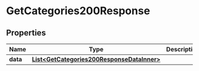 

# GetCategories200Response


## Properties

| Name | Type | Description | Notes |
|------------ | ------------- | ------------- | -------------|
|**data** | [**List&lt;GetCategories200ResponseDataInner&gt;**](GetCategories200ResponseDataInner.md) |  |  |



